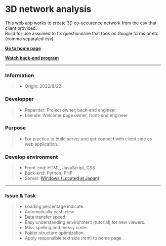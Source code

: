 # 3D network analysis  
This web app works to create 3D co-occurence network from the csv that client provided.  
Build for use assumed to fix questionnaire that took on Google forms or etc. (comma separated csv)

**[Go to home page](https://tkworkfrom220320.com/3d_network_analysis/)**

**[Watch back-end program](https://github.com/takamasa1999/3d_network_analysis_back_end)**

---

### Information  
>- Origin: 2022/8/22
### Developper  
>- Repainter: Project owner, back-end engineer
>- Leende: Welcome page owner, front-end engineer
### Purpose
>- For practice to build server and get connect with client side as web application.
### Develop environment
>- Front-end: HTML, JavaScript, CSS
>- Back-end: Python, PHP
>- Server: [Windows (Located at Japan)](https://vps.sakura.ad.jp/windows/)

---

### Issue & Task
> - Loading percentage indicate.
> - Automatically cash clear
> - Data transfer speed.
> - Easy understanding environment (tutorial) for new viewers.
> - Miss spelling and messy code.
> - Folder structure optimization.
> - Apply responsible text size (rem) to home page.

